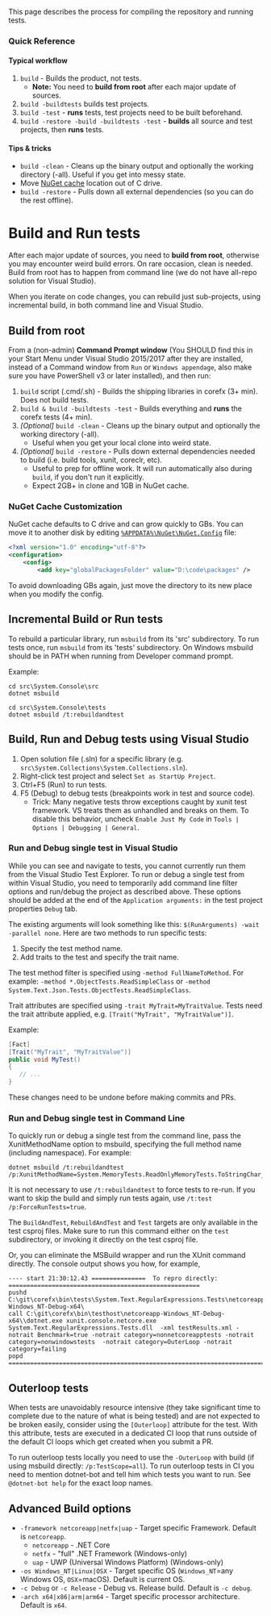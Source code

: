 This page describes the process for compiling the repository and running tests.

### Quick Reference

#### Typical workflow

1. `build` - Builds the product, not tests.
    * **Note:** You need to **build from root** after each major update of sources.
2. `build -buildtests` builds test projects. 
3. `build -test` - **runs** tests, test projects need to be built beforehand.
4. `build -restore -build -buildtests -test` - **builds** all source and test projects, then **runs** tests.


#### Tips & tricks

* `build -clean` - Cleans up the binary output and optionally the working directory (-all). Useful if you get into messy state.
* Move [NuGet cache](https://github.com/dotnet/corefx/wiki/Build-and-run-tests#nuget-cache-customization) location out of C drive.
* `build -restore` - Pulls down all external dependencies (so you can do the rest offline).


# Build and Run tests

After each major update of sources, you need to **build from root**, otherwise you may encounter weird build errors. On rare occasion, clean is needed.
Build from root has to happen from command line (we do not have all-repo solution for Visual Studio).

When you iterate on code changes, you can rebuild just sub-projects, using incremental build, in both command line and Visual Studio.


## Build from root

From a (non-admin) **Command Prompt window** (You SHOULD find this in your Start Menu under Visual Studio 2015/2017 after they are installed, instead of a Command window from `Run` or `Windows appendage`, also make sure you have PowerShell v3 or later installed), and then run:

1. `build` script (.cmd/.sh) - Builds the shipping libraries in corefx (3+ min). Does not build tests.
2. `build & build -buildtests -test` - Builds everything and **runs** the corefx tests (4+ min).
3. *[Optional]* `build -clean` - Cleans up the binary output and optionally the working directory (-all).
    * Useful when you get your local clone into weird state.
4. *[Optional]* `build -restore` - Pulls down external dependencies needed to build (i.e. build tools, xunit, coreclr, etc).
    * Useful to prep for offline work. It will run automatically also during `build`, if you don't run it explicitly.
    * Expect 2GB+ in clone and 1GB in NuGet cache.

### NuGet Cache Customization

NuGet cache defaults to C drive and can grow quickly to GBs. You can move it to another disk by editing [`%APPDATA%\NuGet\NuGet.Config`](https://docs.microsoft.com/en-us/nuget/schema/nuget-config-file#config-section) file:
```xml
<?xml version="1.0" encoding="utf-8"?>
<configuration>
    <config>
        <add key="globalPackagesFolder" value="D:\code\packages" />
```

To avoid downloading GBs again, just move the directory to its new place when you modify the config.


## Incremental Build or Run tests

To rebuild a particular library, run `msbuild` from its 'src' subdirectory. To run tests once, run `msbuild` from its 'tests' subdirectory. On Windows msbuild should be in PATH when running from Developer command prompt.

Example:

```
cd src\System.Console\src
dotnet msbuild

cd src\System.Console\tests
dotnet msbuild /t:rebuildandtest  
```


## Build, Run and Debug tests using Visual Studio

1. Open solution file (.sln) for a specific library (e.g. `src\System.Collections\System.Collections.sln`).
2. Right-click test project and select `Set as StartUp Project`.
3. Ctrl+F5 (Run) to run tests.
4. F5 (Debug) to debug tests (breakpoints work in test and source code).
    * Trick: Many negative tests throw exceptions caught by xunit test framework. VS treats them as unhandled and breaks on them. To disable this behavior, uncheck `Enable Just My Code` in `Tools | Options | Debugging | General`.


### Run and Debug single test in Visual Studio

While you can see and navigate to tests, you cannot currently run them from the Visual Studio Test Explorer. To run or debug a single test from within Visual Studio, you need to temporarily add command line filter options and run/debug the project as described above. These options should be added at the end of the `Application arguments:` in the test project properties `Debug` tab.

The existing arguments will look something like this: `$(RunArguments) -wait -parallel none`. Here are two methods to run specific tests:

1. Specify the test method name.
2. Add traits to the test and specify the trait name.

The test method filter is specified using `-method FullNameToMethod`. For example: `-method *.ObjectTests.ReadSimpleClass` or `-method System.Text.Json.Tests.ObjectTests.ReadSimpleClass`.

Trait attributes are specified using `-trait MyTrait=MyTraitValue`. Tests need the trait attribute applied, e.g. `[Trait("MyTrait", "MyTraitValue")]`.

Example:
```c#
[Fact]
[Trait("MyTrait", "MyTraitValue")]
public void MyTest()
{
   // ...
}
```

These changes need to be undone before making commits and PRs.

### Run and Debug single test in Command Line

To quickly run or debug a single test from the command line, pass the XunitMethodName option to msbuild, specifying the full method name (including namespace).
For example:
```
dotnet msbuild /t:rebuildandtest /p:XunitMethodName=System.MemoryTests.ReadOnlyMemoryTests.ToStringChar_Empty
```
It is not necessary to use `/t:rebuildandtest` to force tests to re-run. If you want to skip the build and simply run tests again, use `/t:test /p:ForceRunTests=true`.

The `BuildAndTest`, `RebuildAndTest` and `Test` targets are only available in the test csproj files. Make sure to run this command either on the `test` subdirectory, or invoking it directly on the test csproj file.

Or, you can eliminate the MSBuild wrapper and run the XUnit command directly. The console output shows you how, for example,
```
---- start 21:30:12.43 ===============  To repro directly: =====================================================
pushd C:\git\corefx\bin\tests\System.Text.RegularExpressions.Tests\netcoreapp-Windows_NT-Debug-x64\
call C:\git\corefx\bin\testhost\netcoreapp-Windows_NT-Debug-x64\\dotnet.exe xunit.console.netcore.exe System.Text.RegularExpressions.Tests.dll  -xml testResults.xml -notrait Benchmark=true -notrait category=nonnetcoreapptests -notrait category=nonwindowstests  -notrait category=OuterLoop -notrait category=failing
popd
===========================================================================================================
```


## Outerloop tests

When tests are unavoidably resource intensive (they take significant time to complete due to the nature of what is being tested) and are not expected to be broken easily, consider using the `[Outerloop]` attribute for the test. With this attribute, tests are executed in a dedicated CI loop that runs outside of the default CI loops which get created when you submit a PR.

To run outerloop tests locally you need to use the `-OuterLoop` with build (if using msbuild directly: `/p:TestScope=all`).
To run outerloop tests in CI you need to mention dotnet-bot and tell him which tests you want to run. See `@dotnet-bot help` for the exact loop names.


## Advanced Build options

- `-framework netcoreapp|netfx|uap` - Target specific Framework. Default is `netcoreapp`.
    * `netcoreapp` - .NET Core
    * `netfx` - "full" .NET Framework (Windows-only)
    * `uap` - UWP (Universal Windows Platform) (Windows-only)
- `-os Windows_NT|Linux|OSX` - Target specific OS (`Windows_NT`=any Windows OS, `OSX`=macOS). Default is current OS.
- `-c Debug` or `-c Release` - Debug vs. Release build. Default is `-c debug`.
- `-arch x64|x86|arm|arm64` - Target specific processor architecture. Default is `x64`.
